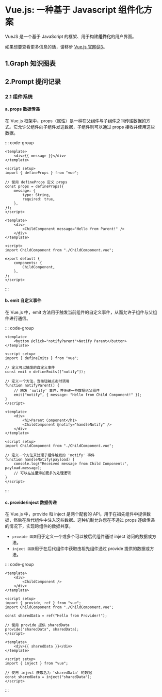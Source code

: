 # Vue.js: 一种基于 Javascript 组件化方案

VueJS 是一个基于 JavaScript 的框架、用于构建**组件化**的用户界面。

如果想要查看更多信息的话，请移步 [Vue.js 官网@3](https://cn.vuejs.org/)。

## 1.Graph 知识图表

<Mind :data="data" height="450" />
<script setup>
import { onMounted, ref } from "vue";
const data = ref({
			data: {
				text: "VueJS",
			},
			children: [
				{ 
					data: { text: "组件系统" }, 
					children: [
						{ data: { text: "props 父组件向子组件传递数据" } }, 
						{ data: { text: "emit 自定义事件" } }, 
						{ data: { text: "provide/inject 跨组件传递数据" } }
					] 
				},
				{ data: { text: "插件系统" }, children: [{ data: { text: "注册全局方法" } }, { data: { text: "注册全局组件" } }, { data: { text: "注册全局 provide 数据" } }] },
			],
		})
</script>

## 2.Prompt 提问记录

### 2.1 组件系统

#### a. props 数据传递

在 Vue.js 框架中，props（属性）是一种在父组件与子组件之间传递数据的方式。它允许父组件向子组件发送数据，子组件则可以通过 props 接收并使用这些数据。

::: code-group

```vue [子组件]
<template>
	<div>{{ message }}</div>
</template>

<script setup>
import { defineProps } from "vue";

// 使用 defineProps 定义 props
const props = defineProps({
	message: {
		type: String,
		required: true,
	},
});
</script>
```

```vue [父组件]
<template>
	<div>
		<ChildComponent message="Hello from Parent!" />
	</div>
</template>

<script>
import ChildComponent from "./ChildComponent.vue";

export default {
	components: {
		ChildComponent,
	},
};
</script>
```

:::

#### b. emit 自定义事件

在 Vue.js 中，emit 方法用于触发当前组件的自定义事件，从而允许子组件与父组件进行通信。

::: code-group

```vue [子组件]
<template>
	<button @click="notifyParent">Notify Parent</button>
</template>

<script setup>
import { defineEmits } from "vue";

// 定义可以触发的自定义事件
const emit = defineEmits(["notify"]);

// 定义一个方法，当按钮被点击时调用
function notifyParent() {
	// 触发 'notify' 事件，并传递一些数据给父组件
	emit("notify", { message: "Hello from Child Component!" });
}
</script>
```

```vue [父组件]
<template>
	<div>
		<h1>Parent Component</h1>
		<ChildComponent @notify="handleNotify" />
	</div>
</template>

<script setup>
import ChildComponent from "./ChildComponent.vue";

// 定义一个方法来处理子组件触发的 'notify' 事件
function handleNotify(payload) {
	console.log("Received message from Child Component:", payload.message);
	// 可以在这里添加更多的处理逻辑
}
</script>
```

:::

#### c. provide/inject 数据传递

在 Vue.js 中，provide 和 inject 是两个配套的 API，用于在祖先组件中提供数据，然后在后代组件中注入这些数据。这种机制允许您在不通过 props 逐级传递的情况下，实现跨组件的数据共享。

- `provide 函数`用于定义一个或多个可以被后代组件通过 inject 访问的数据或方法。
- `inject 函数`用于在后代组件中获取由祖先组件通过 provide 提供的数据或方法。

::: code-group

```vue [provide 提供数据]
<template>
	<div>
		<ChildComponent />
	</div>
</template>

<script setup>
import { provide, ref } from "vue";
import ChildComponent from "./ChildComponent.vue";

const sharedData = ref("Hello from Provider!");

// 使用 provide 提供 sharedData
provide("sharedData", sharedData);
</script>
```

```vue [inject 获取数据]
<template>
	<div>{{ sharedData }}</div>
</template>

<script setup>
import { inject } from "vue";

// 使用 inject 获取名为 'sharedData' 的数据
const sharedData = inject("sharedData");
</script>
```

:::

